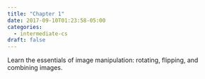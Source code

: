 ```yaml
---
title: "Chapter 1"
date: 2017-09-10T01:23:58-05:00
categories:
  - intermediate-cs
draft: false
---
```


Learn the essentials of image manipulation: rotating, flipping, and combining images. 
<!--more-->

<!--This should be first in the list!! Need to solve that problem.-->


